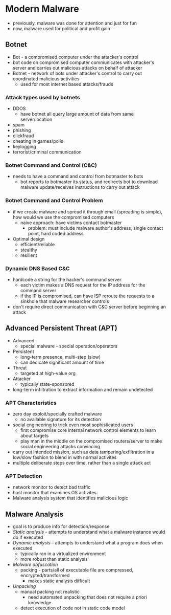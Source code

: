 # Modern Malware
- previously, malware was done for attention and just for fun
- now, malware used for political and profit gain

## Botnet
- Bot - a compromised computer under the attacker's control
- bot code on compromised computer communicates with attacker's server and carries out malicious attacks on behalf of attacker
- Botnet - network of bots under attacker's control to carry out coordinated malicious activities
    - used for most internet based attacks/frauds
### Attack types used by botnets
- DDOS
    - have botnet all query large amount of data from same server/location
- spam
- phishing
- clickfraud
- cheating in games/polls
- keylogging
- terrorist/criminal communication

### Botnet Command and Control (C&C)
- needs to have a command and control from botmaster to bots
    - bot reports to botmaster its status, and redirects bot to download malware update/receives instructions to carry out attack

### Botnet Command and Control Problem
- if we create malware and spread it through email (spreading is simple), how would we use the compromised computers
    - naive approach: have victims contact botmaster
        - problem: must include malware author's address, single contact point, hard coded address
- Optimal design
    - efficient/reliable
    - stealthy
    - resilient
### Dynamic DNS Based C&C
- hardcode a string for the hacker's command server
    - each victim makes a DNS request for the IP address for the command server
    - if the IP is compromised, can have ISP reroute the requests to a sinkhole that malware researcher controls
- don't require direct communication with C&C server before beginning an attack

## Advanced Persistent Threat (APT)
- Advanced
    - special malware - special operation/operators
- Persistent
    - long-term presence, multi-step (slow)
    - can dedicate significant amount of time
- Threat
    - targeted at high-value org
- Attacker
    - typically state-sponsored
- long-term infiltration to extract information and remain undetected

### APT Characteristics
- zero day exploit/specially crafted malware
    - no available signature for its detection 
- social engineering to trick even most sophisticated users
    - first compromise core internal network control elements to learn about targets
    - play man in the middle on the compromised routers/server to make social engineering attacks convincing
- carry out intended mission, such as data tampering/exfiltration in a low/slow fashion to blend in with normal activites
- multiple deliberate steps over time, rather than a single attack act
### APT Detection
- network monitor to detect bad traffic
- host monitor that examines OS activites
- Malware analysis system that identifies malicious logic


## Malware Analysis
- goal is to produce info for detection/response
- *Static analysis* - attempts to understand what a malware instance would do if executed
- *Dynamic analysis* - attempts to understand what a program does when executed
    - typically ran in a virtualized environment
    - more robust than static analysis
- *Malware obfuscation*
    - packing - parts/all of executable file are compressed, encrypted/transformed
        - makes static analysis difficult
- *Unpacking*
    - manual packing not realistic
        - need automated unpacking that does not require a priori knowledge
    - detect execution of code not in static code model
